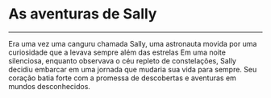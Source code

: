 # As aventuras de Sally

---

Era uma vez uma canguru chamada Sally, uma astronauta movida por uma curiosidade que a levava sempre além das estrelas
Em uma noite silenciosa, enquanto observava o céu repleto de constelações, Sally decidiu embarcar em uma jornada que mudaria sua vida para sempre. Seu coração batia forte com a promessa de descobertas e aventuras em mundos desconhecidos.
